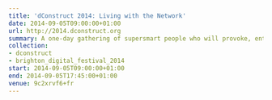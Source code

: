 ```yaml
---
title: 'dConstruct 2014: Living with the Network'
date: 2014-09-05T09:00:00+01:00
url: http://2014.dconstruct.org
summary: A one-day gathering of supersmart people who will provoke, entertain, and stimulate you with their thoughts on this year’s theme of “Living With The Network”.
collection:
- dconstruct
- brighton_digital_festival_2014
start: 2014-09-05T09:00:00+01:00
end: 2014-09-05T17:45:00+01:00
venue: 9c2xrvf6+fr
---
```

